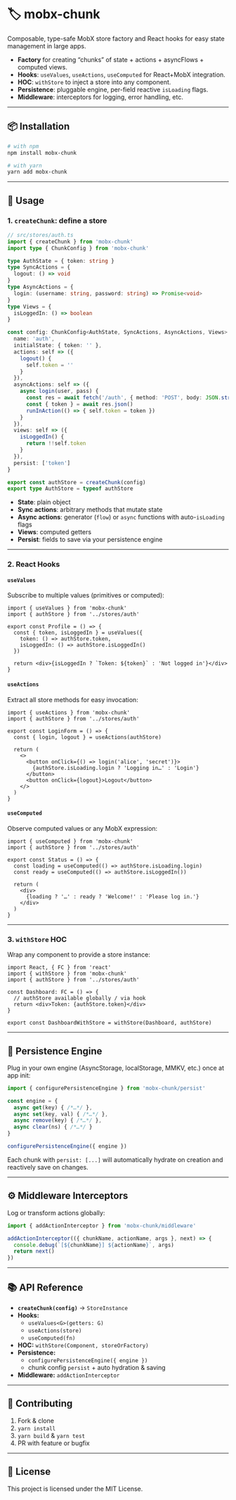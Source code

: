 # 🏷️ mobx-chunk

Composable, type-safe MobX store factory and React hooks for easy state management in large apps.  

- **Factory** for creating “chunks” of state + actions + asyncFlows + computed views.  
- **Hooks**: `useValues`, `useActions`, `useComputed` for React+MobX integration.  
- **HOC**: `withStore` to inject a store into any component.  
- **Persistence**: pluggable engine, per-field reactive `isLoading` flags.  
- **Middleware**: interceptors for logging, error handling, etc.  

---

## 📦 Installation

```bash
# with npm
npm install mobx-chunk

# with yarn
yarn add mobx-chunk
```

---

## 🔨 Usage

### 1. `createChunk`: define a store

```ts
// src/stores/auth.ts
import { createChunk } from 'mobx-chunk'
import type { ChunkConfig } from 'mobx-chunk'

type AuthState = { token: string }
type SyncActions = {
  logout: () => void
}
type AsyncActions = {
  login: (username: string, password: string) => Promise<void>
}
type Views = {
  isLoggedIn: () => boolean
}

const config: ChunkConfig<AuthState, SyncActions, AsyncActions, Views> = {
  name: 'auth',
  initialState: { token: '' },
  actions: self => ({
    logout() {
      self.token = ''
    }
  }),
  asyncActions: self => ({
    async login(user, pass) {
      const res = await fetch('/auth', { method: 'POST', body: JSON.stringify({ user, pass }) })
      const { token } = await res.json()
      runInAction(() => { self.token = token })
    }
  }),
  views: self => ({
    isLoggedIn() {
      return !!self.token
    }
  }),
  persist: ['token']
}

export const authStore = createChunk(config)
export type AuthStore = typeof authStore
```

- **State**: plain object  
- **Sync actions**: arbitrary methods that mutate state  
- **Async actions**: generator (`flow`) or `async` functions with auto-`isLoading` flags  
- **Views**: computed getters  
- **Persist**: fields to save via your persistence engine  

---

### 2. React Hooks

#### `useValues`

Subscribe to multiple values (primitives or computed):

```tsx
import { useValues } from 'mobx-chunk'
import { authStore } from '../stores/auth'

export const Profile = () => {
  const { token, isLoggedIn } = useValues({
    token: () => authStore.token,
    isLoggedIn: () => authStore.isLoggedIn()
  })

  return <div>{isLoggedIn ? `Token: ${token}` : 'Not logged in'}</div>
}
```

#### `useActions`

Extract all store methods for easy invocation:

```tsx
import { useActions } from 'mobx-chunk'
import { authStore } from '../stores/auth'

export const LoginForm = () => {
  const { login, logout } = useActions(authStore)

  return (
    <>
      <button onClick={() => login('alice', 'secret')}>
        {authStore.isLoading.login ? 'Logging in…' : 'Login'}
      </button>
      <button onClick={logout}>Logout</button>
    </>
  )
}
```

#### `useComputed`

Observe computed values or any MobX expression:

```tsx
import { useComputed } from 'mobx-chunk'
import { authStore } from '../stores/auth'

export const Status = () => {
  const loading = useComputed(() => authStore.isLoading.login)
  const ready = useComputed(() => authStore.isLoggedIn())

  return (
    <div>
      {loading ? '…' : ready ? 'Welcome!' : 'Please log in.'}
    </div>
  )
}
```

---

### 3. `withStore` HOC

Wrap any component to provide a store instance:

```tsx
import React, { FC } from 'react'
import { withStore } from 'mobx-chunk'
import { authStore } from '../stores/auth'

const Dashboard: FC = () => {
  // authStore available globally / via hook
  return <div>Token: {authStore.token}</div>
}

export const DashboardWithStore = withStore(Dashboard, authStore)
```

---

## 💾 Persistence Engine

Plug in your own engine (AsyncStorage, localStorage, MMKV, etc.) once at app init:

```ts
import { configurePersistenceEngine } from 'mobx-chunk/persist'

const engine = {
  async get(key) { /*…*/ },
  async set(key, val) { /*…*/ },
  async remove(key) { /*…*/ },
  async clear(ns) { /*…*/ }
}

configurePersistenceEngine({ engine })
```

Each chunk with `persist: [...]` will automatically hydrate on creation and reactively save on changes.

---

## ⚙️ Middleware Interceptors

Log or transform actions globally:

```ts
import { addActionInterceptor } from 'mobx-chunk/middleware'

addActionInterceptor(({ chunkName, actionName, args }, next) => {
  console.debug(`[${chunkName}] ${actionName}`, args)
  return next()
})
```

---

## 📚 API Reference

- **`createChunk(config)`** → `StoreInstance`  
- **Hooks:**  
  - `useValues<G>(getters: G)`  
  - `useActions(store)`  
  - `useComputed(fn)`  
- **HOC:** `withStore(Component, storeOrFactory)`  
- **Persistence:**  
  - `configurePersistenceEngine({ engine })`  
  - chunk config `persist` + auto hydration & saving  
- **Middleware:** `addActionInterceptor`

---

## 🚀 Contributing

1. Fork & clone  
2. `yarn install`  
3. `yarn build` & `yarn test`  
4. PR with feature or bugfix  

---

## 📄 License

This project is licensed under the MIT License.
